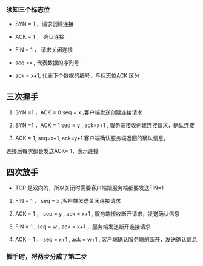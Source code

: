 
### 须知三个标志位
- SYN = 1 ，请求创建连接
- ACK = 1 ， 确认连接
- FIN = 1 ， 请求关闭连接

- seq =x , 代表数据的序列号
- ack = x+1, 代表下个数据的编号，与标志位ACK 区分

## 三次握手

1. SYN =1 ，ACK = 0 seq = x ,客户端发送创建连接请求

2. SYN =1 ，ACK = 1 seq = y , ack=x+1 , 服务端接收创建连接请求，确认连接

3. ACK = 1, seq=x+1, ack=y+1  客户端确认服务端返回的确认信息，

连接后每次都会发送ACK= 1，表示连接



## 四次放手

- TCP 是双向的，所以关闭时需要客户端跟服务端都要发送FIN=1


1. FIN = 1 ， seq = x ,客户端发送关闭连接请求

2. ACK = 1 ， seq = y , ack = x+1 , 服务端接收断开请求，发送确认信息

3. FIN = 1 ,  seq = w , ack = x+1 ，服务端发送断开连接请求

4. ACK = 1 ， seq = x+1 , ack = w+1 , 客户端确认服务端的断开，发送确认信息


###  握手时，将两步分成了第二步

